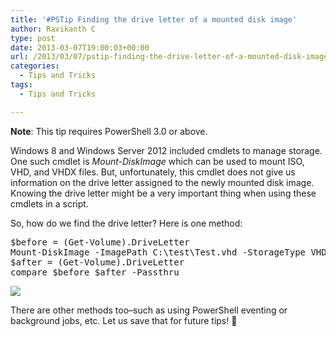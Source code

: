 ```yaml
---
title: '#PSTip Finding the drive letter of a mounted disk image'
author: Ravikanth C
type: post
date: 2013-03-07T19:00:03+00:00
url: /2013/03/07/pstip-finding-the-drive-letter-of-a-mounted-disk-image/
categories:
  - Tips and Tricks
tags:
  - Tips and Tricks

---
```

**Note**: This tip requires PowerShell 3.0 or above.

Windows 8 and Windows Server 2012 included cmdlets to manage storage. One such cmdlet is _Mount-DiskImage_ which can be used to mount ISO, VHD, and VHDX files. But, unfortunately, this cmdlet does not give us information on the drive letter assigned to the newly mounted disk image. Knowing the drive letter might be a very important thing when using these cmdlets in a script.

So, how do we find the drive letter? Here is one method:

<pre class="brush: powershell; title: ; notranslate" title="">$before = (Get-Volume).DriveLetter
Mount-DiskImage -ImagePath C:\test\Test.vhd -StorageType VHD
$after = (Get-Volume).DriveLetter
compare $before $after -Passthru
</pre>
![](/images/drive.png)

There are other methods too&#8211;such as using PowerShell eventing or background jobs, etc. Let us save that for future tips! 🙂